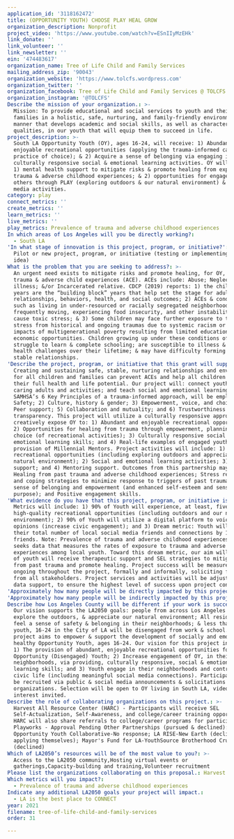 ```yaml
---
application_id: '3118162472'
title: (OPPORTUNITY YOUTH) CHOOSE PLAY HEAL GROW
organization_description: Nonprofit
project_video: 'https://www.youtube.com/watch?v=ESnIIyMzEHk'
link_donate: ''
link_volunteer: ''
link_newsletter: ''
ein: '474483617'
organization_name: Tree of Life Child and Family Services
mailing_address_zip: '90043'
organization_website: 'https://www.tolcfs.wordpress.com'
organization_twitter: ''
organization_facebook: Tree of Life Child and Family Services @ TOLCFS
organization_instagram: '@TOLCFS'
Describe the mission of your organization.: >-
  Mission: To provide educational and social services to youth and their
  families in a holistic, safe, nurturing, and family-friendly environment, in a
  manner that develops academic and social skills, as well as character-building
  qualities, in our youth that will equip them to succeed in life.
project_description: >-
  South LA Opportunity Youth (OY), ages 16-24, will receive: 1) Abundant and
  enjoyable recreational opportunities (applying the trauma-informed care
  practice of choice); & 2) Acquire a sense of belonging via engaging in
  culturally responsive social & emotional learning activities. OY will receive:
  1) mental health support to mitigate risks & promote healing from experienced
  trauma & adverse childhood experiences; & 2) opportunities for engagement with
  others through PLAY (exploring outdoors & our natural environment) & social
  media activities.
category: play
connect_metrics: ''
create_metrics: ''
learn_metrics: ''
live_metrics: ''
play_metrics: Prevalence of trauma and adverse childhood experiences
In which areas of Los Angeles will you be directly working?:
  - South LA
'In what stage of innovation is this project, program, or initiative?': >-
  Pilot or new project, program, or initiative (testing or implementing a new
  idea)
What is the problem that you are seeking to address?: >-
  An urgent need exists to mitigate risks and promote healing, for OY, from
  trauma & adverse child experiences (ACE). ACEs include: Abuse; Neglect; Mental
  illness; &/or Incarcerated relative. CDCP (2019) reports: 1) the childhood
  years are the “building block” years that help set the stage for adult
  relationships, behaviors, health, and social outcomes; 2) ACEs & conditions
  such as living in under-resourced or racially segregated neighborhoods,
  frequently moving, experiencing food insecurity, and other instability can
  cause toxic stress; & 3) Some children may face further exposure to toxic
  stress from historical and ongoing traumas due to systemic racism or the
  impacts of multigenerational poverty resulting from limited educational and
  economic opportunities. Children growing up under these conditions often
  struggle to learn & complete schooling; are susceptible to illness & mental
  health challenges over their lifetime; & may have difficulty forming healthy &
  stable relationships.
'Describe the project, program, or initiative that this grant will support to address the problem identified.': >-
  Creating and sustaining safe, stable, nurturing relationships and environments
  for all children and families can prevent ACEs and help all children reach
  their full health and life potential. Our project will: connect youth to
  caring adults and activities; and teach social and emotional learning skills.
  SAMHSA’s 6 Key Principles of a trauma-informed approach, will be employed: 1)
  Safety; 2) Culture, history & gender; 3) Empowerment, voice, and choice; 4)
  Peer support; 5) Collaboration and mutuality; and 6) Trustworthiness &
  transparency. This project will utilize a culturally responsive approach to
  creatively expose OY to: 1) Abundant and enjoyable recreational opportunities;
  2) Opportunities for healing from trauma through empowerment, planning, and
  choice (of recreational activities); 3) Culturally responsive social and
  emotional learning skills; and 4) Real-life examples of engaged youth, via the
  provision of Millennial Mentors. Project activities will include: 1) Abundant
  recreational opportunities (including exploring outdoors and appreciating our
  natural environment); 2) Social and emotional learning activities; 3) Clinical
  support; and 4) Mentoring support. Outcomes from this partnership may include:
  Healing from past trauma and adverse childhood experiences; Stress reduction
  and coping strategies to minimize response to triggers of past traumas; A
  sense of belonging and empowerment (and enhanced self-esteem and sense of
  purpose); and Positive engagement skills.
'What evidence do you have that this project, program, or initiative is or will be successful, and how will you define and measure success?': >-
  Metrics will include: 1) 90% of Youth will experience, at least, five new
  high-quality recreational opportunities (including outdoors and our natural
  environment); 2) 90% of Youth will utilize a digital platform to voice their
  opinions (increase civic engagement); and 3) Dream metric: Youth will increase
  their total number of local social media friends and connections by 10
  friends. Note: Prevalence of trauma and adverse childhood experiences: LA2050
  seeks data that measures the rates of exposure to trauma and adverse childhood
  experiences among local youth. Toward this dream metric, our aim will be: 90%
  of youth will receive therapeutic support and SEL strategies to mitigate risks
  from past trauma and promote healing. Project success will be measured,
  ongoing throughout the project, formally and informally, soliciting feedback
  from all stakeholders. Project services and activities will be adjusted, as
  data support, to ensure the highest level of success upon project conclusion.
'Approximately how many people will be directly impacted by this project, program, or initiative?': '30'
'Approximately how many people will be indirectly impacted by this project, program, or initiative?': ''
Describe how Los Angeles County will be different if your work is successful.: >-
  Our vision supports the LA2050 goals: people from across Los Angeles will
  explore the outdoors, & appreciate our natural environment; All residents will
  feel a sense of safety & belonging in their neighborhoods; & less than 5% of
  youth, 16-24 in the City of LA will be disengaged from work & school. Our
  project aims to empower & support the development of socially and emotionally
  healthy Opportunity Youth, ages 16-24. Our vision for this project includes:
  1) The provision of abundant, enjoyable recreational opportunities for
  Opportunity (Disengaged) Youth; 2) Increase engagement of OY, in their
  neighborhoods, via providing, culturally responsive, social & emotional
  learning skills; and 3) Youth engage in their neighborhoods and contribute to
  civic life (including meaningful social media connections). Participants will
  be recruited via public & social media announcements & solicitations to
  organizations. Selection will be open to OY living in South LA, videos of
  interest invited.
Describe the role of collaborating organizations on this project.: >-
  Harvest All Resource Center (HARC) - Participants will receive SEL
  Self-Actualization, Self-Awareness, and college/career training opportunities;
  HARC will also share referrals to college/career programs for participants.
  Playworks - Approval Pending Other Partnerships (pursued & declined): LA
  Opportunity Youth Collaborative-No response; LA RISE-New Earth (declined;
  applying themselves); Mayor's Fund for LA-YouthSource Brotherhood Crusade
  (declined)
Which of LA2050’s resources will be of the most value to you?: >-
  Access to the LA2050 community,Hosting virtual events or
  gatherings,Capacity-building and training,Volunteer recruitment
Please list the organizations collaborating on this proposal.: Harvest All Resources (HARC)
Which metrics will you impact?:
  - Prevalence of trauma and adverse childhood experiences
Indicate any additional LA2050 goals your project will impact.:
  - LA is the best place to CONNECT
year: 2021
filename: tree-of-life-child-and-family-services
order: 31

---
```


